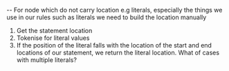 -- For node which do not carry location e.g literals,
especially the things we use in our rules such as literals
we need to build the location manually

1. Get the statement location
2. Tokenise for literal values
3. If the position of the literal falls with the location of the start and end locations of our
statement, we return the literal location. What of cases with multiple literals?
